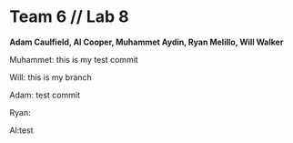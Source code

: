 # Team 6 // Lab 8
<b>Adam Caulfield, Al Cooper, Muhammet Aydin, Ryan Melillo, Will Walker</b>

Muhammet: this is my test commit

Will: this is my branch

Adam: test commit

Ryan: 

Al:test
